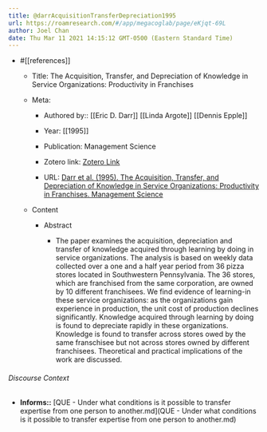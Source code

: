 ```yaml
---
title: @darrAcquisitionTransferDepreciation1995
url: https://roamresearch.com/#/app/megacoglab/page/eKjqt-69L
author: Joel Chan
date: Thu Mar 11 2021 14:15:12 GMT-0500 (Eastern Standard Time)
---
```


- #[[references]]

    - Title: The Acquisition, Transfer, and Depreciation of Knowledge in Service Organizations: Productivity in Franchises

    - Meta:

        - Authored by:: [[Eric D. Darr]] [[Linda Argote]] [[Dennis Epple]]

        - Year: [[1995]]

        - Publication: Management Science

        - Zotero link: [Zotero Link](zotero://select/items/7_FZ8NV6RC)

        - URL: [Darr et al. (1995). The Acquisition, Transfer, and Depreciation of Knowledge in Service Organizations: Productivity in Franchises. Management Science](http://www.jstor.org/stable/2632871)

    - Content

        - Abstract

            - The paper examines the acquisition, depreciation and transfer of knowledge acquired through learning by doing in service organizations. The analysis is based on weekly data collected over a one and a half year period from 36 pizza stores located in Southwestern Pennsylvania. The 36 stores, which are franchised from the same corporation, are owned by 10 different franchisees. We find evidence of learning-in these service organizations: as the organizations gain experience in production, the unit cost of production declines significantly. Knowledge acquired through learning by doing is found to depreciate rapidly in these organizations. Knowledge is found to transfer across stores owed by the same franschisee but not across stores owned by different franchisees. Theoretical and practical implications of the work are discussed.

###### Discourse Context

- **Informs::** [QUE - Under what conditions is it possible to transfer expertise from one person to another.md](QUE - Under what conditions is it possible to transfer expertise from one person to another.md)

